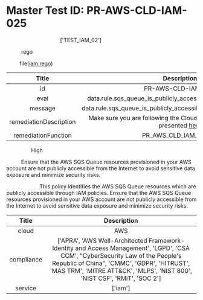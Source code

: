 



# Master Test ID: PR-AWS-CLD-IAM-025


***<font color="white">Master Snapshot Id:</font>*** ['TEST_IAM_02']

***<font color="white">type:</font>*** rego

***<font color="white">rule:</font>*** file([iam.rego])  
  
  
  
  

|Title|Description|
| :---: | :---: |
|id|PR-AWS-CLD-IAM-025|
|eval|data.rule.sqs_queue_is_publicly_accessible_through_iam_policies|
|message|data.rule.sqs_queue_is_publicly_accessible_through_iam_policies_err|
|remediationDescription|Make sure you are following the Cloudformation template format presented <a href='https://boto3.amazonaws.com/v1/documentation/api/latest/reference/services/iam.html#IAM.Client.get_role' target='_blank'>here</a>|
|remediationFunction|PR_AWS_CLD_IAM_025.py|


***<font color="white">Severity:</font>*** High

***<font color="white">Title:</font>*** Ensure that the AWS SQS Queue resources provisioned in your AWS account are not publicly accessible from the Internet to avoid sensitive data exposure and minimize security risks.

***<font color="white">Description:</font>*** This policy identifies the AWS SQS Queue resources which are publicly accessible through IAM policies. Ensure that the AWS SQS Queue resources provisioned in your AWS account are not publicly accessible from the Internet to avoid sensitive data exposure and minimize security risks.  
  
  

|Title|Description|
| :---: | :---: |
|cloud|AWS|
|compliance|['APRA', 'AWS Well-Architected Framework-Identity and Access Management', 'LGPD', 'CSA CCM', "CyberSecurity Law of the People's Republic of China", 'CMMC', 'GDPR', 'HITRUST', 'MAS TRM', 'MITRE ATT&CK', 'MLPS', 'NIST 800', 'NIST CSF', 'RMiT', 'SOC 2']|
|service|['iam']|



[iam.rego]: https://github.com/prancer-io/prancer-compliance-test/tree/master/aws/cloud/iam.rego
